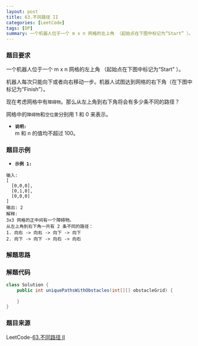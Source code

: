 ```yaml
---
layout: post
title: 63.不同路径 II
categories: [LeetCode]
tags: [DP]
summary: 一个机器人位于一个 m x n 网格的左上角 （起始点在下图中标记为“Start” ）。
---
```


### 题目要求
一个机器人位于一个 m x n 网格的左上角 （起始点在下图中标记为“Start” ）。

机器人每次只能向下或者向右移动一步。机器人试图达到网格的右下角（在下图中标记为“Finish”）。

现在考虑网格中有`障碍物`。那么从左上角到右下角将会有多少条不同的路径？

网格中的`障碍物`和`空位置`分别用 1 和 0 来表示。

- **`说明:`**  
m 和 n 的值均不超过 100。

### 题目示例
- **`示例 1:`**  
```
输入:
[
  [0,0,0],
  [0,1,0],
  [0,0,0]
]
输出: 2
解释:
3x3 网格的正中间有一个障碍物。
从左上角到右下角一共有 2 条不同的路径：
1. 向右 -> 向右 -> 向下 -> 向下
2. 向下 -> 向下 -> 向右 -> 向右
```


### 解题思路



### 解题代码
```java
class Solution {
    public int uniquePathsWithObstacles(int[][] obstacleGrid) {
        
    }
}
```

### 题目来源
LeetCode-[63.不同路径 II](https://leetcode-cn.com/problems/unique-paths-ii/)
